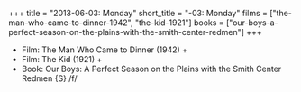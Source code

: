+++
title = "2013-06-03: Monday"
short_title = "-03: Monday"
films = ["the-man-who-came-to-dinner-1942", "the-kid-1921"]
books = ["our-boys-a-perfect-season-on-the-plains-with-the-smith-center-redmen"]
+++


* Film: The Man Who Came to Dinner (1942) +
* Film: The Kid (1921) +
* Book: Our Boys: A Perfect Season on the Plains with the Smith Center Redmen {S} /f/
